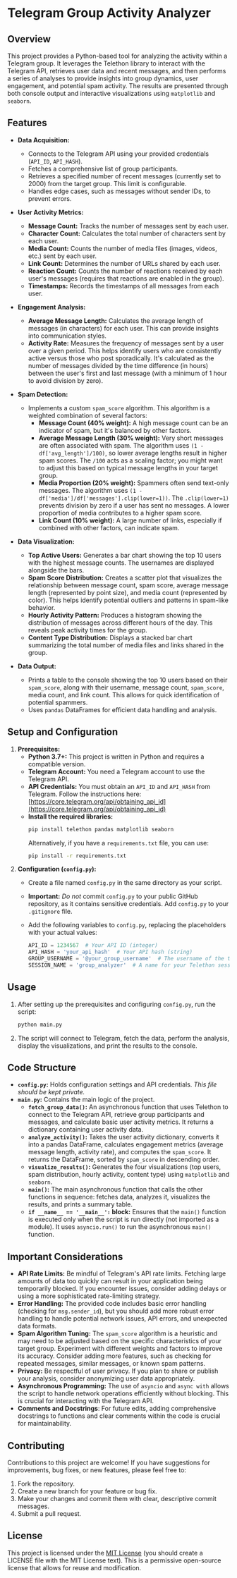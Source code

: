 # Telegram Group Activity Analyzer

## Overview

This project provides a Python-based tool for analyzing the activity within a Telegram group.  It leverages the Telethon library to interact with the Telegram API, retrieves user data and recent messages, and then performs a series of analyses to provide insights into group dynamics, user engagement, and potential spam activity. The results are presented through both console output and interactive visualizations using `matplotlib` and `seaborn`.

## Features

*   **Data Acquisition:**
    *   Connects to the Telegram API using your provided credentials (`API_ID`, `API_HASH`).
    *   Fetches a comprehensive list of group participants.
    *   Retrieves a specified number of recent messages (currently set to 2000) from the target group.  This limit is configurable.
    *   Handles edge cases, such as messages without sender IDs, to prevent errors.

*   **User Activity Metrics:**
    *   **Message Count:** Tracks the number of messages sent by each user.
    *   **Character Count:** Calculates the total number of characters sent by each user.
    *   **Media Count:** Counts the number of media files (images, videos, etc.) sent by each user.
    *   **Link Count:** Determines the number of URLs shared by each user.
    *   **Reaction Count:**  Counts the number of reactions received by each user's messages (requires that reactions are enabled in the group).
    *   **Timestamps:** Records the timestamps of all messages from each user.

*   **Engagement Analysis:**
    *   **Average Message Length:** Calculates the average length of messages (in characters) for each user. This can provide insights into communication styles.
    *   **Activity Rate:**  Measures the frequency of messages sent by a user over a given period.  This helps identify users who are consistently active versus those who post sporadically. It's calculated as the number of messages divided by the time difference (in hours) between the user's first and last message (with a minimum of 1 hour to avoid division by zero).

*   **Spam Detection:**
    *   Implements a custom `spam_score` algorithm. This algorithm is a weighted combination of several factors:
        *   **Message Count (40% weight):**  A high message count can be an indicator of spam, but it's balanced by other factors.
        *   **Average Message Length (30% weight):**  Very short messages are often associated with spam.  The algorithm uses `(1 - df['avg_length']/100)`, so lower average lengths result in higher spam scores. The `/100` acts as a scaling factor; you might want to adjust this based on typical message lengths in your target group.
        *   **Media Proportion (20% weight):**  Spammers often send text-only messages. The algorithm uses `(1 - df['media']/df['messages'].clip(lower=1))`. The `.clip(lower=1)` prevents division by zero if a user has sent no messages.  A lower proportion of media contributes to a higher spam score.
        *   **Link Count (10% weight):**  A large number of links, especially if combined with other factors, can indicate spam.

*   **Data Visualization:**
    *   **Top Active Users:**  Generates a bar chart showing the top 10 users with the highest message counts.  The usernames are displayed alongside the bars.
    *   **Spam Score Distribution:**  Creates a scatter plot that visualizes the relationship between message count, spam score, average message length (represented by point size), and media count (represented by color). This helps identify potential outliers and patterns in spam-like behavior.
    *   **Hourly Activity Pattern:**  Produces a histogram showing the distribution of messages across different hours of the day. This reveals peak activity times for the group.
    *   **Content Type Distribution:**  Displays a stacked bar chart summarizing the total number of media files and links shared in the group.

*   **Data Output:**
    *   Prints a table to the console showing the top 10 users based on their `spam_score`, along with their username, message count, `spam_score`, media count, and link count. This allows for quick identification of potential spammers.
    *   Uses `pandas` DataFrames for efficient data handling and analysis.

## Setup and Configuration

1.  **Prerequisites:**
    *   **Python 3.7+:** This project is written in Python and requires a compatible version.
    *   **Telegram Account:** You need a Telegram account to use the Telegram API.
    *   **API Credentials:** You must obtain an `API_ID` and `API_HASH` from Telegram.  Follow the instructions here: [https://core.telegram.org/api/obtaining_api_id](https://core.telegram.org/api/obtaining_api_id)
    * **Install the required libraries:**
        ```bash
        pip install telethon pandas matplotlib seaborn
        ```
        Alternatively, if you have a `requirements.txt` file, you can use:
        ```bash
        pip install -r requirements.txt
        ```
2.  **Configuration (`config.py`):**
    *   Create a file named `config.py` in the same directory as your script.
    *   **Important:**  *Do not* commit `config.py` to your public GitHub repository, as it contains sensitive credentials. Add `config.py` to your `.gitignore` file.
    *   Add the following variables to `config.py`, replacing the placeholders with your actual values:

        ```python
        API_ID = 1234567  # Your API ID (integer)
        API_HASH = 'your_api_hash'  # Your API hash (string)
        GROUP_USERNAME = '@your_group_username'  # The username of the target group (including the @)
        SESSION_NAME = 'group_analyzer'  # A name for your Telethon session file
        ```

## Usage

1.  After setting up the prerequisites and configuring `config.py`, run the script:

    ```bash
    python main.py
    ```

2.  The script will connect to Telegram, fetch the data, perform the analysis, display the visualizations, and print the results to the console.

## Code Structure

*   **`config.py`:**  Holds configuration settings and API credentials.  *This file should be kept private.*
*   **`main.py`:** Contains the main logic of the project.
    *   **`fetch_group_data()`:** An asynchronous function that uses Telethon to connect to the Telegram API, retrieve group participants and messages, and calculate basic user activity metrics. It returns a dictionary containing user activity data.
    *   **`analyze_activity()`:**  Takes the user activity dictionary, converts it into a pandas DataFrame, calculates engagement metrics (average message length, activity rate), and computes the `spam_score`.  It returns the DataFrame, sorted by `spam_score` in descending order.
    *   **`visualize_results()`:**  Generates the four visualizations (top users, spam distribution, hourly activity, content type) using `matplotlib` and `seaborn`.
    *   **`main()`:** The main asynchronous function that calls the other functions in sequence: fetches data, analyzes it, visualizes the results, and prints a summary table.
    *   **`if __name__ == '__main__':` block:**  Ensures that the `main()` function is executed only when the script is run directly (not imported as a module).  It uses `asyncio.run()` to run the asynchronous `main()` function.

## Important Considerations

*   **API Rate Limits:**  Be mindful of Telegram's API rate limits.  Fetching large amounts of data too quickly can result in your application being temporarily blocked.  If you encounter issues, consider adding delays or using a more sophisticated rate-limiting strategy.
*   **Error Handling:**  The provided code includes basic error handling (checking for `msg.sender_id`), but you should add more robust error handling to handle potential network issues, API errors, and unexpected data formats.
*   **Spam Algorithm Tuning:**  The `spam_score` algorithm is a heuristic and may need to be adjusted based on the specific characteristics of your target group.  Experiment with different weights and factors to improve its accuracy. Consider adding more features, such as checking for repeated messages, similar messages, or known spam patterns.
*   **Privacy:**  Be respectful of user privacy.  If you plan to share or publish your analysis, consider anonymizing user data appropriately.
*   **Asynchronous Programming:**  The use of `asyncio` and `async with` allows the script to handle network operations efficiently without blocking.  This is crucial for interacting with the Telegram API.
* **Comments and Docstrings**: For future edits, adding comprehensive docstrings to functions and clear comments within the code is crucial for maintainability.

## Contributing

Contributions to this project are welcome! If you have suggestions for improvements, bug fixes, or new features, please feel free to:

1.  Fork the repository.
2.  Create a new branch for your feature or bug fix.
3.  Make your changes and commit them with clear, descriptive commit messages.
4.  Submit a pull request.

## License

This project is licensed under the [MIT License](LICENSE) (you should create a LICENSE file with the MIT License text). This is a permissive open-source license that allows for reuse and modification.
